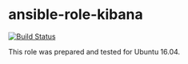 # ansible-role-kibana

[![Build Status](https://travis-ci.com/iroquoisorg/ansible-role-kibana.svg?branch=master)](https://travis-ci.com/iroquoisorg/ansible-role-kibana)

This role was prepared and tested for Ubuntu 16.04.
